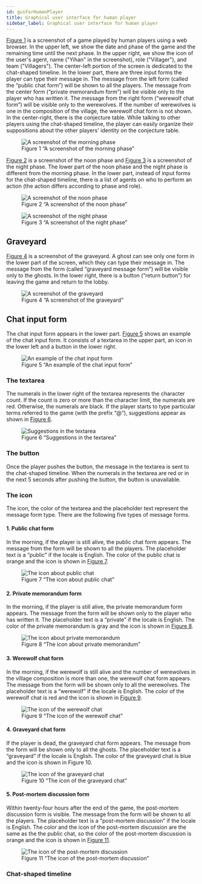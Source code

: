 ```yaml
---
id: guiForHumanPlayer
title: Graphical user interface for human player
sidebar_label: Graphical user interface for human player
---
```

[Figure 1](#figure1) is a screenshot of a game played by human players using a web browser. In the upper left, we show the date and phase of the game and the remaining time until the next phase. In the upper right, we show the icon of the user's agent, name ("Yihan" in the screenshot), role ("Villager"), and team ("Villagers"). The center-left portion of the screen is dedicated to the chat-shaped timeline. In the lower part, there are three input forms the player can type their message in. The message from the left form (called the “public chat form”) will be shown to all the players. The message from the center form (“private memorandum form”) will be visible only to the player who has written it. The message from the right form (“werewolf chat form”) will be visible only to the werewolves. If the number of werewolves is one in the composition of the village, the werewolf chat form is not shown. In the center-right, there is the conjecture table. While talking to other players using the chat-shaped timeline, the player can easily organize their suppositions about the other players' identity on the conjecture table.

<figure id="figure1">
  <img
    alt="A screenshot of the morning phase"
    src="/img/morning.png"
  >
  <figcaption>Figure 1 “A screenshot of the morning phase”</figcaption>
</figure>

[Figure 2](#figure2) is a screenshot of the noon phase and [Figure 3](#figure3) is a screenshot of the night phase. The lower part of the noon phase and the night phase is different from the morning phase. In the lower part, instead of input forms for the chat-shaped timeline, there is a list of agents on who to perform an action (the action differs according to phase and role).

<figure id="figure2">
  <img
    alt="A screenshot of the noon phase"
    src="/img/noon.png"
  >
  <figcaption>Figure 2 “A screenshot of the noon phase”</figcaption>
</figure>

<figure id="figure3">
  <img
    alt="A screenshot of the night phase"
    src="/img/night.png"
  >
  <figcaption>Figure 3 “A screenshot of the night phase”</figcaption>
</figure>

## Graveyard

[Figure 4](#figure4) is a screenshot of the graveyard. A ghost can see only one form in the lower part of the screen, which they can type their message in. The message from the form (called “graveyard message form”) will be visible only to the ghosts. In the lower right, there is a button (“return button”) for leaving the game and return to the lobby.

<figure id="figure4">
  <img
    alt="A screenshot of the graveyard"
    src="/img/graveyard.png"
  >
  <figcaption>Figure 4 “A screenshot of the graveyard”</figcaption>
</figure>

## Chat input form

The chat input form appears in the lower part. [Figure 5](#figure5) shows an example of the chat input form. It consists of a textarea in the upper part, an icon in the lower left and a button in the lower right.

<figure id="figure5">
  <img
    alt="An example of the chat input form"
    src="/img/chatInputForm.png"
  >
  <figcaption>Figure 5 “An example of the chat input form”</figcaption>
</figure>

### The textarea

The numerals in the lower right of the textarea represents the character count. If the count is zero or more than the character limit, the numerals are red. Otherwise, the numerals are black. If the player starts to type particular terms referred to the game (with the prefix “@”), suggestions appear as shown in [Figure 6](#figure6).

<figure id="figure6">
  <img
    alt="Suggestions in the textarea"
    src="/img/suggestionnsInTheTextarea.png"
  >
  <figcaption>Figure 6 “Suggestions in the textarea”</figcaption>
</figure>

### The button

Once the player pushes the button, the message in the textarea is sent to the chat-shaped timeline. When the numerals in the textarea are red or in the next 5 seconds after pushing the button, the button is unavailable.

### The icon

The icon, the color of the textarea and the placeholder text represent the message form type. There are the following five types of message forms.

#### 1. Public chat form

In the morning, if the player is still alive, the public chat form appears. The message from the form will be shown to all the players. The placeholder text is a “public” if the locale is English. The color of the public chat is orange and the icon is shown in [Figure 7](#figure7).

<figure id="figure7">
  <img
    alt="The icon about public chat"
    src="/img/publicChatIcon.png"
  >
  <figcaption>Figure 7 “The icon about public chat”</figcaption>
</figure>

#### 2. Private memorandum form

In the morning, if the player is still alive, the private memorandum form appears. The message from the form will be shown only to the player who has written it. The placeholder text is a “private” if the locale is English. The color of the private memorandum is gray and the icon is shown in [Figure 8](#figure8).

<figure id="figure8">
  <img
    alt="The icon about private memorandum"
    src="/img/privateMemorandumIcon.png"
  >
  <figcaption>Figure 8 “The icon about private memorandum”</figcaption>
</figure>

#### 3. Werewolf chat form

In the morning, if the werewolf is still alive and the number of werewolves in the village composition is more than one, the werewolf chat form appears. The message from the form will be shown only to all the werewolves. The placeholder text is a “werewolf” if the locale is English. The color of the werewolf chat is red and the icon is shown in [Figure 9](#figure9).

<figure id="figure9">
  <img
    alt="The icon of the werewolf chat"
    src="/img/werewolfChatIcon.png"
  >
  <figcaption>Figure 9 “The icon of the werewolf chat”</figcaption>
</figure>

#### 4. Graveyard chat form

If the player is dead, the graveyard chat form appears. The message from the form will be shown only to all the ghosts. The placeholder text is a “graveyard” if the locale is English. The color of the graveyard chat is blue and the icon is shown in Figure 10.

<figure id="figure10">
  <img
    alt="The icon of the graveyard chat"
    src="/img/graveyardChatIcon.png"
  >
  <figcaption>Figure 10 “The icon of the graveyard chat”</figcaption>
</figure>

#### 5. Post-mortem discussion form

Within twenty-four hours after the end of the game, the post-mortem discussion form is visible. The message from the form will be shown to all the players. The placeholder text is a “post-mortem discussion” if the locale is English. The color and the icon of the post-mortem discussion are the same as the the public chat, so the color of the post-mortem discussion is orange and the icon is shown in [Figure 11](#figure11).

<figure id="figure11">
  <img
    alt="The icon of the post-mortem discussion"
    src="/img/postMortemChatIcon.png"
  >
  <figcaption>Figure 11 “The icon of the post-mortem discussion”</figcaption>
</figure>

### Chat-shaped timeline